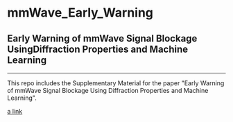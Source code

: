 # mmWave_Early_Warning
## Early Warning of mmWave Signal Blockage UsingDiffraction Properties and Machine Learning
------------------------------------------------------------------------------------------
This repo includes the Supplementary Material for the paper "Early Warning of mmWave Signal Blockage Using Diffraction Properties and Machine Learning".

[a link](https://github.com/amirdizche/mmWEW/blob/main/mmWave_EW_ML_supp.pdf)
